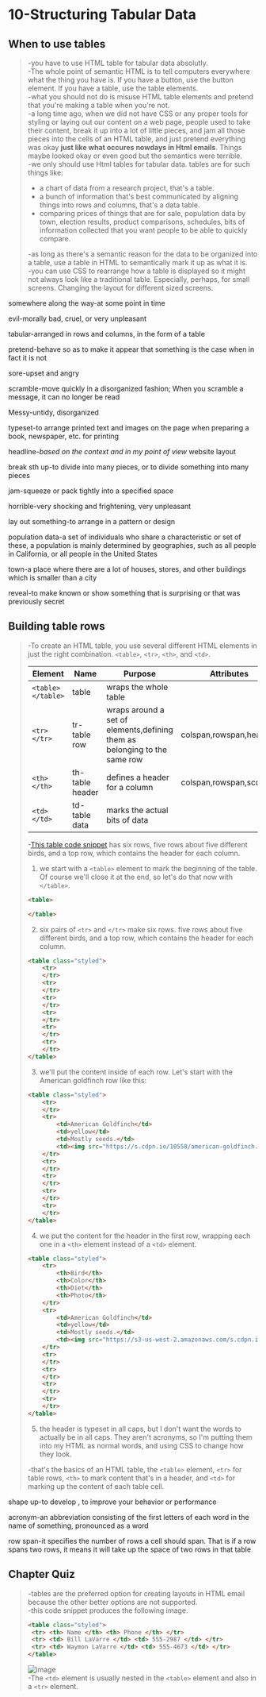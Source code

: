 # 10-Structuring Tabular Data
## When to use tables
>-you have to use HTML table for tabular data absolutly.  
-The whole point of semantic HTML is to tell computers everywhere what the thing you have is. If you have a button, use the button element. If you have a table, use the table elements.   
-what you should not do is misuse HTML table elements and pretend that you're making a table when you're not.  
-a long time ago, when we did not have CSS or any proper tools for styling or laying out our content on a web page, people used to take their content, break it up into a lot of little pieces, and jam all those pieces into the cells of an HTML table, and just pretend everything was okay **just like what occures nowdays in Html emails**. Things maybe looked okay or even good but the semantics were terrible.  
-we only should use Html tables for tabular data. tables are for such things like:
>* a chart of data from a research project, that's a table.
>* a bunch of information that's best communicated by aligning things into rows and columns, that's a data table.
>* comparing prices of things that are for sale, population data by town, election results, product comparisons, schedules, bits of information collected that you want people to be able to quickly compare.
>
>-as long as there's a semantic reason for the data to be organized into a table, use a table in HTML to semantically mark it up as what it is.    
-you can use CSS to rearrange how a table is displayed so it might not always look like a traditional table. Especially, perhaps, for small screens. Changing the layout for different sized screens.

somewhere along the way-at some point in time

evil-morally bad, cruel, or very unpleasant

tabular-arranged in rows and columns, in the form of a table

pretend-behave so as to make it appear that something is the case when in fact it is not

sore-upset and angry

scramble-move quickly in a disorganized fashion; When you scramble a message, it can no longer be read

Messy-untidy, disorganized

typeset-to arrange printed text and images on the page when preparing a book, newspaper, etc. for printing

headline-*based on the context and in my point of view* website layout

break sth up-to divide into many pieces, or to divide something into many pieces

jam-squeeze or pack tightly into a specified space

horrible-very shocking and frightening, very unpleasant

lay out something-to arrange in a pattern or design

population data-a set of individuals who share a characteristic or set of these, a population is mainly determined by geographies, such as all people in California, or all people in the United States

town-a place where there are a lot of houses, stores, and other buildings which is smaller than a city

reveal-to make known or show something that is surprising or that was previously secret
## Building table rows
> -To create an HTML table, you use several different HTML elements in just the right combination. `<table>`, `<tr>`, `<th>`, and `<td>`.
> 
>Element|Name|Purpose|Attributes
>-|-|-|-
>`<table></table>`|table|wraps the whole table|
>`<tr></tr>`|tr-table row|wraps around a set of elements,defining them as belonging to the same row|colspan,rowspan,headers
>`<th></th>`|th-table header|defines a header for a column|colspan,rowspan,scope
>`<td></td>`|td-table data|marks the actual bits of data|
>
> -[This table code snippet](https://codepen.io/imahdio/pen/mdjxRqr) has six rows, five rows about five different birds, and a top row, which contains the header for each column.
> 
> 1. we start with a `<table>` element to mark the beginning of the table. Of course we'll close it at the end, so let's do that now with `</table>`.
> 
> ```html
> <table>
> 
> </table>
> ```
> 
> 2. six pairs of `<tr>` and `</tr>` make six rows. five rows about five different birds, and a top row, which contains the header for each column.
> 
> ```html
> <table class="styled">
>     <tr>
>     </tr>
>     <tr>
>     </tr>
>     <tr>
>     </tr>
>     <tr>
>     </tr>
>     <tr>
>     </tr>
>     <tr>
>     </tr>
> </table>
> ```
> 
> 3. we'll put the content inside of each row. Let's start with the American goldfinch row like this:
> 
> ```html
> <table class="styled">
>     <tr>
>     </tr>
>     <tr>
>         <td>American Goldfinch</td>
>         <td>yellow</td>
>         <td>Mostly seeds.</td>
>         <td><img src="https://s.cdpn.io/10558/american-goldfinch.jpg" alt="american-goldfinch" width="360" height="261"></td>
>     </tr>
>     <tr>
>     </tr>
>     <tr>
>     </tr>
>     <tr>
>     </tr>
>     <tr>
>     </tr>
> </table>
> ```
> 
> 4. we put the content for the header in the first row, wrapping each one in a `<th>` element instead of a `<td>` element.
> 
> ```html
> <table class="styled">
>     <tr>
>         <th>Bird</th>
>         <th>Color</th>
>         <th>Diet</th>
>         <th>Photo</th>
>     </tr>
>     <tr>
>         <td>American Goldfinch</td>
>         <td>yellow</td>
>         <td>Mostly seeds.</td>
>         <td><img src="https://s3-us-west-2.amazonaws.com/s.cdpn.io/10558/american-goldfinch.jpg" alt="american-goldfinch" width="360" height="261"></td>
>     </tr>
>     <tr>
>     </tr>
>     <tr>
>     </tr>
>     <tr>
>     </tr>
>     <tr>
>     </tr>
> </table>
> ```
> 
> 5. the header is typeset in all caps, but I don't want the words to actually be in all caps. They aren't acronyms, so I'm putting them into my HTML as normal words, and using CSS to change how they look.
>
>-that's the basics of an HTML table, the `<table>` element, `<tr>` for table rows, `<th>` to mark content that's in a header, and `<td>` for marking up the content of each table cell.

shape up-to develop , to improve your behavior or performance

acronym-an abbreviation consisting of the first letters of each word in the name of something, pronounced as a word

row span-it specifies the number of rows a cell should span. That is if a row spans two rows, it means it will take up the space of two rows in that table
## Chapter Quiz
>-tables are the preferred option for creating layouts in HTML email because the other better options are not supported.  
-this code snippet produces the following image.  
>```html
><table class="styled">
>  <tr> <th> Name </th> <th> Phone </th> </tr>
>  <tr> <td> Bill LaVarre </td> <td> 555-2987 </td> </tr>
>  <tr> <td> Waymon LaVarre </td> <td> 555-4673 </td> </tr> 
></table>
>```  
>![image](https://user-images.githubusercontent.com/64577273/147405626-0b31ccf6-63ed-41ca-86fe-2b94c7167fa7.jpg)  
-The `<td>` element is usually nested in the `<table>` element and also in a `<tr>` element.